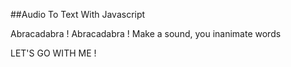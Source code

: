 ##Audio To Text With Javascript

Abracadabra ! Abracadabra ! Make a sound, you inanimate words

LET'S GO WITH ME !
